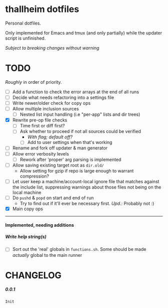 # thallheim dotfiles

Personal dotfiles.

Only implemented for Emacs and tmux (and only partially) while the updater script is
unfinished.

*Subject to breaking changes without warning*



# TODO

*Roughly* in order of priority.

- [ ] Add a function to check the error arrays at the end of all runs
- [ ] Decide what needs refactoring into a settings file
- [ ] Write newer/older check for copy ops
- [ ] Allow multiple inclusion sources
	- [ ] Nested list input handling (i.e "per-app" lists and dir trees)
- [x] Rewrite pre-op file checks
   - [ ] Time first or diff first?
   - [ ] Ask whether to proceed if not all sources could be verified
	   - *With flag; default off?*
	   - [ ] Add to user settings when that's working
- [ ] Rename and fork off updater & man generator
- [ ] Allow error verbosity levels
	- [ ] Rework after 'proper' arg parsing is implemented
- [ ] Allow saving existing target root as `dir.old/`
	- Allow setting for gzip if repo is large enough to warrant compression?
- [ ] Let user keep a machine/account-local ignore file that matches against
the include list, suppressing warnings about those files not being on the local
machine
- [ ] Do `pushd` & `popd` on start and end of run
	- Try to find out if it'll ever be necessary first. *Upd.:* Probably not :)
- [x] Main copy ops

-------------------------------------------------------------------------------
#### Implemented, needing additions

##### Write help string(s)
  * [ ] Sort out the 'real' globals in `functions.sh`. Some should be made
	  _actually_ global to the main runner

# CHANGELOG

##### 0.0.1
	Init
